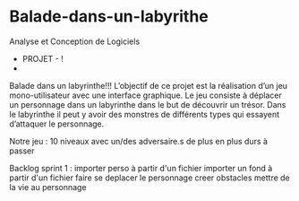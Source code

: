 ﻿# Balade-dans-un-labyrithe
Analyse et Conception de Logiciels
- PROJET - !
- 
Balade dans un labyrinthe!!!
L’objectif  de  ce  projet  est  la  réalisation  d’un  jeu  mono-utilisateur  avec  une  interface 
graphique.  Le  jeu  consiste  à  déplacer  un  personnage  dans  un  labyrinthe  dans  le  but  de 
découvrir un trésor. Dans le labyrinthe il peut y avoir des monstres de différents types qui 
essayent d’attaquer le personnage.

Notre jeu :
10 niveaux avec un/des adversaire.s de plus en plus durs à passer 


Backlog sprint 1 :
           importer perso à partir d'un fichier
           importer un fond à partir d'un fichier
           faire se deplacer le personnage
           creer obstacles
           mettre de la vie au personnage
           
